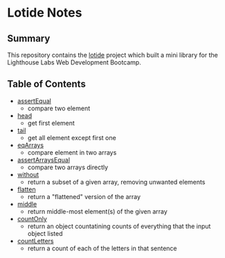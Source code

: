 # Lotide Notes
## Summary
This repository contains the [lotide](https://github.com/yuhaoyann/lotide) project which built a mini library  for the Lighthouse Labs Web Development Bootcamp.
## Table of Contents
* [assertEqual](/assertEqual.js)
  * compare two element
* [head](/head.js)
  * get first element
* [tail](/tail.js)
  * get all element except first one
* [eqArrays](eqArrays.js)
  * compare element in two arrays
* [assertArraysEqual](/assertArraysEqual.js)
  * compare two arrays directly
* [without](/without.js)
  * return a subset of a given array, removing unwanted elements
* [flatten](/flatten.js)
  * return a "flattened" version of the array
* [middle](/middle.js)
  * return middle-most element(s) of the given array
* [countOnly](/countOnly.js)
  * return an object countatining counts of everything that the input object listed
* [countLetters](/countLetters.js)
  * return a count of each of the letters in that sentence